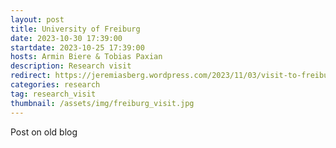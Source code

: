 ```yaml
---
layout: post
title: University of Freiburg
date: 2023-10-30 17:39:00
startdate: 2023-10-25 17:39:00
hosts: Armin Biere & Tobias Paxian
description: Research visit
redirect: https://jeremiasberg.wordpress.com/2023/11/03/visit-to-freiburg/
categories: research
tag: research_visit
thumbnail: /assets/img/freiburg_visit.jpg
---
```


Post on old blog
